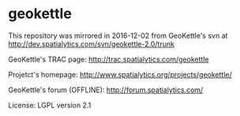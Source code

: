 # geokettle

This repository was mirrored in 2016-12-02 from GeoKettle's svn at
 http://dev.spatialytics.com/svn/geokettle-2.0/trunk

GeoKettle's TRAC page:
 http://trac.spatialytics.com/geokettle

Projetct's homepage:
 http://www.spatialytics.org/projects/geokettle/

GeoKettle's forum (OFFLINE):
 http://forum.spatialytics.com/
 
License: LGPL version 2.1
